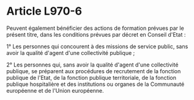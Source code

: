 # Article L970-6

Peuvent également bénéficier des actions de formation prévues par le présent titre, dans les conditions prévues par décret en Conseil d'Etat :

1° Les personnes qui concourent à des missions de service public, sans avoir la qualité d'agent d'une collectivité publique ;

2° Les personnes qui, sans avoir la qualité d'agent d'une collectivité publique, se préparent aux procédures de recrutement de la fonction publique de l'Etat, de la fonction publique territoriale, de la fonction publique hospitalière et des institutions ou organes de la Communauté européenne et de l'Union européenne.